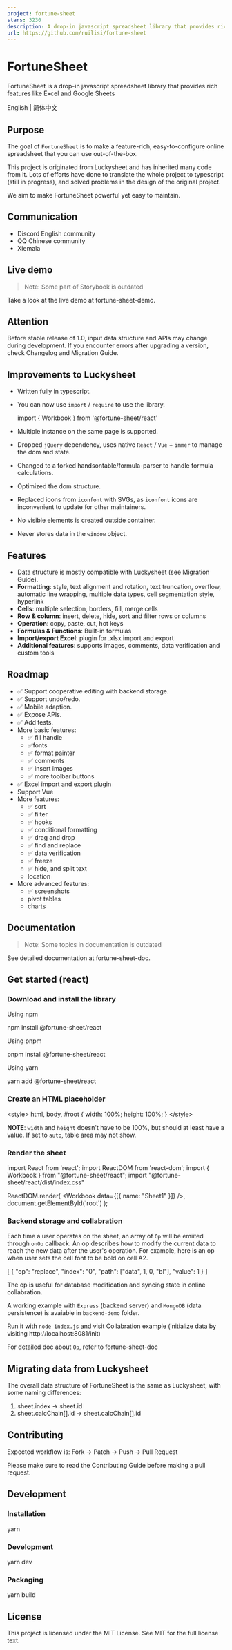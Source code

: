 ```yaml
---
project: fortune-sheet
stars: 3230
description: A drop-in javascript spreadsheet library that provides rich features like Excel and Google Sheets
url: https://github.com/ruilisi/fortune-sheet
---
```


FortuneSheet
============

FortuneSheet is a drop-in javascript spreadsheet library that provides rich features like Excel and Google Sheets

English | 简体中文

Purpose
-------

The goal of `FortuneSheet` is to make a feature-rich, easy-to-configure online spreadsheet that you can use out-of-the-box.

This project is originated from Luckysheet and has inherited many code from it. Lots of efforts have done to translate the whole project to typescript (still in progress), and solved problems in the design of the original project.

We aim to make FortuneSheet powerful yet easy to maintain.

Communication
-------------

-   Discord English community
-   QQ Chinese community
-   Xiemala

Live demo
---------

> Note: Some part of Storybook is outdated

Take a look at the live demo at fortune-sheet-demo.

Attention
---------

Before stable release of 1.0, input data structure and APIs may change during development. If you encounter errors after upgrading a version, check Changelog and Migration Guide.

Improvements to Luckysheet
--------------------------

-   Written fully in typescript.
-   You can now use `import` / `require` to use the library.
    
    import { Workbook } from '@fortune-sheet/react'
    
-   Multiple instance on the same page is supported.
-   Dropped `jQuery` dependency, uses native `React` / `Vue` + `immer` to manage the dom and state.
-   Changed to a forked handsontable/formula-parser to handle formula calculations.
-   Optimized the dom structure.
-   Replaced icons from `iconfont` with SVGs, as `iconfont` icons are inconvenient to update for other maintainers.
-   No visible elements is created outside container.
-   Never stores data in the `window` object.

Features
--------

-   Data structure is mostly compatible with Luckysheet (see Migration Guide).
-   **Formatting**: style, text alignment and rotation, text truncation, overflow, automatic line wrapping, multiple data types, cell segmentation style, hyperlink
-   **Cells**: multiple selection, borders, fill, merge cells
-   **Row & column**: insert, delete, hide, sort and filter rows or columns
-   **Operation**: copy, paste, cut, hot keys
-   **Formulas & Functions**: Built-in formulas
-   **Import/export Excel**: plugin for .xlsx import and export
-   **Additional features**: supports images, comments, data verification and custom tools

Roadmap
-------

-   ✅ Support cooperative editing with backend storage.
-   ✅ Support undo/redo.
-   ✅ Mobile adaption.
-   ✅ Expose APIs.
-   ✅ Add tests.
-   More basic features:
    -   ✅ fill handle
    -   ✅fonts
    -   ✅ format painter
    -   ✅ comments
    -   ✅ insert images
    -   ✅ more toolbar buttons
-   ✅ Excel import and export plugin
-   Support Vue
-   More features:
    -   ✅ sort
    -   ✅ filter
    -   ✅ hooks
    -   ✅ conditional formatting
    -   ✅ drag and drop
    -   ✅ find and replace
    -   ✅ data verification
    -   ✅ freeze
    -   ✅ hide, and split text
    -   location
-   More advanced features:
    -   ✅ screenshots
    -   pivot tables
    -   charts

Documentation
-------------

> Note: Some topics in documentation is outdated

See detailed documentation at fortune-sheet-doc.

Get started (react)
-------------------

### Download and install the library

Using npm

npm install @fortune-sheet/react

Using pnpm

pnpm install @fortune-sheet/react

Using yarn

yarn add @fortune-sheet/react

### Create an HTML placeholder

<style\>
  html, body, #root {
    width: 100%;
    height: 100%;
  }
</style\>
<div id\="root"\></div\>

**NOTE**: `width` and `height` doesn't have to be 100%, but should at least have a value. If set to `auto`, table area may not show.

### Render the sheet

import React from 'react';
import ReactDOM from 'react-dom';
import { Workbook } from "@fortune-sheet/react";
import "@fortune-sheet/react/dist/index.css"

ReactDOM.render(
  <Workbook data\={\[{ name: "Sheet1" }\]} />,
  document.getElementById('root')
);

### Backend storage and collabration

Each time a user operates on the sheet, an array of `Op` will be emiited through `onOp` callback. An op describes how to modify the current data to reach the new data after the user's operation. For example, here is an op when user sets the cell font to be bold on cell A2.

\[
    {
        "op": "replace",
        "index": "0",
        "path": \["data", 1, 0, "bl"\],
        "value": 1
    }
\]

The op is useful for database modification and syncing state in online collabration.

A working example with `Express` (backend server) and `MongoDB` (data persistence) is avaiable in `backend-demo` folder.

Run it with `node index.js` and visit Collabration example (initialize data by visiting http://localhost:8081/init)

For detailed doc about `Op`, refer to fortune-sheet-doc

Migrating data from Luckysheet
------------------------------

The overall data structure of FortuneSheet is the same as Luckysheet, with some naming differences:

1.  sheet.index -> sheet.id
2.  sheet.calcChain\[\].id -> sheet.calcChain\[\].id

Contributing
------------

Expected workflow is: Fork -> Patch -> Push -> Pull Request

Please make sure to read the Contributing Guide before making a pull request.

Development
-----------

### Installation

yarn

### Development

yarn dev

### Packaging

yarn build

License
-------

This project is licensed under the MIT License. See MIT for the full license text.
